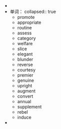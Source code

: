 -
- 单词：
  collapsed:: true
	- promote
	- appropriate
	- routine
	- assess
	- category
	- welfare
	- slice
	- elegant
	- blunder
	- reverse
	- courtesy
	- premier
	- genuine
	- upright
	- augment
	- convert
	- annual
	- supplement
	- rebel
	- induce
-